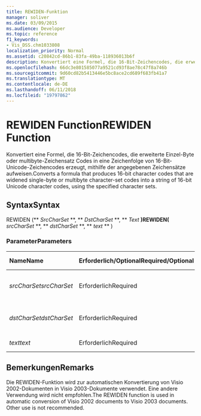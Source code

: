 ```yaml
---
title: REWIDEN-Funktion
manager: soliver
ms.date: 03/09/2015
ms.audience: Developer
ms.topic: reference
f1_keywords:
- Vis_DSS.chm1033808
localization_priority: Normal
ms.assetid: c20842cd-86b1-83fa-49ba-118936013b6f
description: Konvertiert eine Formel, die 16-Bit-Zeichencodes, die erweiterte Einzel-Byte oder multibyte-Zeichensatz Codes in eine Zeichenfolge von 16-Bit-Unicode-Zeichencodes erzeugt, mithilfe der angegebenen Zeichensätze aufweisen.
ms.openlocfilehash: 66dc3e801585077a9521cd93f8ae78c47f8a746b
ms.sourcegitcommit: 9d60cd82b5413446e5bc8ace2cd689f683fb41a7
ms.translationtype: MT
ms.contentlocale: de-DE
ms.lasthandoff: 06/11/2018
ms.locfileid: "19797862"
---
```

# <a name="rewiden-function"></a><span data-ttu-id="0a9af-103">REWIDEN Function</span><span class="sxs-lookup"><span data-stu-id="0a9af-103">REWIDEN Function</span></span>

<span data-ttu-id="0a9af-104">Konvertiert eine Formel, die 16-Bit-Zeichencodes, die erweiterte Einzel-Byte oder multibyte-Zeichensatz Codes in eine Zeichenfolge von 16-Bit-Unicode-Zeichencodes erzeugt, mithilfe der angegebenen Zeichensätze aufweisen.</span><span class="sxs-lookup"><span data-stu-id="0a9af-104">Converts a formula that produces 16-bit character codes that are widened single-byte or multibyte character-set codes into a string of 16-bit Unicode character codes, using the specified character sets.</span></span> 
  
## <a name="syntax"></a><span data-ttu-id="0a9af-105">Syntax</span><span class="sxs-lookup"><span data-stu-id="0a9af-105">Syntax</span></span>

<span data-ttu-id="0a9af-106">REWIDEN (** *SrcCharSet* **, ** *DstCharSet* **, ** *Text* **)</span><span class="sxs-lookup"><span data-stu-id="0a9af-106">REWIDEN(** *srcCharSet* **, ** *dstCharSet* **, ** *text* ** )</span></span> 
  
### <a name="parameters"></a><span data-ttu-id="0a9af-107">Parameter</span><span class="sxs-lookup"><span data-stu-id="0a9af-107">Parameters</span></span>

|<span data-ttu-id="0a9af-108">**Name**</span><span class="sxs-lookup"><span data-stu-id="0a9af-108">**Name**</span></span>|<span data-ttu-id="0a9af-109">**Erforderlich/Optional**</span><span class="sxs-lookup"><span data-stu-id="0a9af-109">**Required/Optional**</span></span>|<span data-ttu-id="0a9af-110">**Datentyp**</span><span class="sxs-lookup"><span data-stu-id="0a9af-110">**Data Type**</span></span>|<span data-ttu-id="0a9af-111">**Beschreibung**</span><span class="sxs-lookup"><span data-stu-id="0a9af-111">**Description**</span></span>|
|:-----|:-----|:-----|:-----|
| <span data-ttu-id="0a9af-112">_srcCharSet_</span><span class="sxs-lookup"><span data-stu-id="0a9af-112">_srcCharSet_</span></span> <br/> |<span data-ttu-id="0a9af-113">Erforderlich</span><span class="sxs-lookup"><span data-stu-id="0a9af-113">Required</span></span>  <br/> |<span data-ttu-id="0a9af-114">**String**</span><span class="sxs-lookup"><span data-stu-id="0a9af-114">**String**</span></span> <br/> |<span data-ttu-id="0a9af-115">Der Zeichensatz im Quelldokument.</span><span class="sxs-lookup"><span data-stu-id="0a9af-115">The character set in the source document.</span></span>  <br/> |
| <span data-ttu-id="0a9af-116">_dstCharSet_</span><span class="sxs-lookup"><span data-stu-id="0a9af-116">_dstCharSet_</span></span> <br/> |<span data-ttu-id="0a9af-117">Erforderlich</span><span class="sxs-lookup"><span data-stu-id="0a9af-117">Required</span></span>  <br/> |<span data-ttu-id="0a9af-118">**String**</span><span class="sxs-lookup"><span data-stu-id="0a9af-118">**String**</span></span> <br/> | <span data-ttu-id="0a9af-119">Der Zeichensatz im Zieldokument.</span><span class="sxs-lookup"><span data-stu-id="0a9af-119">The character set in the destination document.</span></span>  <br/> |
| <span data-ttu-id="0a9af-120">_text_</span><span class="sxs-lookup"><span data-stu-id="0a9af-120">_text_</span></span> <br/> |<span data-ttu-id="0a9af-121">Erforderlich</span><span class="sxs-lookup"><span data-stu-id="0a9af-121">Required</span></span>  <br/> |<span data-ttu-id="0a9af-122">**String**</span><span class="sxs-lookup"><span data-stu-id="0a9af-122">**String**</span></span> <br/> |<span data-ttu-id="0a9af-123">Der zu konvertierende Text.</span><span class="sxs-lookup"><span data-stu-id="0a9af-123">The text to convert.</span></span>  <br/> |
   
## <a name="remarks"></a><span data-ttu-id="0a9af-124">Bemerkungen</span><span class="sxs-lookup"><span data-stu-id="0a9af-124">Remarks</span></span>

<span data-ttu-id="0a9af-p101">Die REWIDEN-Funktion wird zur automatischen Konvertierung von Visio 2002-Dokumenten in Visio 2003-Dokumente verwendet. Eine andere Verwendung wird nicht empfohlen.</span><span class="sxs-lookup"><span data-stu-id="0a9af-p101">The REWIDEN function is used in automatic conversion of Visio 2002 documents to Visio 2003 documents. Other use is not recommended.</span></span>
  

